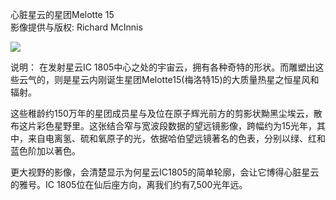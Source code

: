 心脏星云的星团Melotte 15  
影像提供与版权: Richard McInnis

![](https://pic.superbed.cc/item/66ea84642e3b94edab3a0944.jpg)

说明： 在发射星云IC 1805中心之处的宇宙云，拥有各种奇特的形状。而雕塑出这些云气的，则是星云内刚诞生星团Melotte15(梅洛特15)的大质量热星之恒星风和辐射。


这些稚龄约150万年的星团成员星与及位在原子辉光前方的剪影状黝黑尘埃云，散布这片彩色星野里。这张结合窄与宽波段数据的望远镜影像，跨幅约为15光年，其中，来自电离氢、硫和氧原子的光，依据哈伯望远镜著名的色表，分别以绿、红和蓝色阶加以著色。


更大视野的影像，会清楚显示为何星云IC1805的简单轮廓，会让它博得心脏星云的雅号。IC 1805位在仙后座方向，离我们约有7,500光年远。